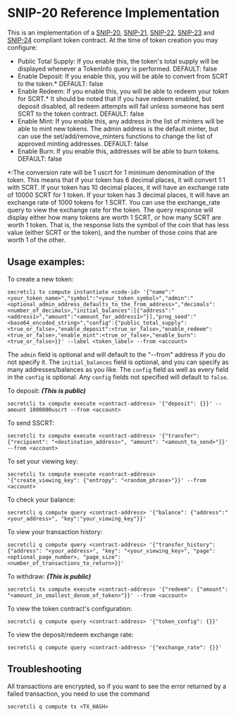 # SNIP-20 Reference Implementation

This is an implementation of a [SNIP-20](https://github.com/SecretFoundation/SNIPs/blob/master/SNIP-20.md), [SNIP-21](https://github.com/SecretFoundation/SNIPs/blob/master/SNIP-21.md), [SNIP-22](https://github.com/SecretFoundation/SNIPs/blob/master/SNIP-22.md), [SNIP-23](https://github.com/SecretFoundation/SNIPs/blob/master/SNIP-23.md) and [SNIP-24](https://github.com/SecretFoundation/SNIPs/blob/master/SNIP-24.md) compliant token contract.
At the time of token creation you may configure:
* Public Total Supply:  If you enable this, the token's total supply will be displayed whenever a TokenInfo query is performed.  DEFAULT: false
* Enable Deposit: If you enable this, you will be able to convert from SCRT to the token.*  DEFAULT: false
* Enable Redeem: If you enable this, you will be able to redeem your token for SCRT.*  It should be noted that if you have redeem enabled, but deposit disabled, all redeem attempts will fail unless someone has sent SCRT to the token contract.  DEFAULT: false
* Enable Mint: If you enable this, any address in the list of minters will be able to mint new tokens.  The admin address is the default minter, but can use the set/add/remove_minters functions to change the list of approved minting addresses.  DEFAULT: false
* Enable Burn: If you enable this, addresses will be able to burn tokens.  DEFAULT: false


\*:The conversion rate will be 1 uscrt for 1 minimum denomination of the token.  This means that if your token has 6 decimal places, it will convert 1:1 with SCRT.  If your token has 10 decimal places, it will have an exchange rate of 10000 SCRT for 1 token.  If your token has 3 decimal places, it will have an exchange rate of 1000 tokens for 1 SCRT.  You can use the exchange_rate query to view the exchange rate for the token.  The query response will display either how many tokens are worth 1 SCRT, or how many SCRT are worth 1 token.  That is, the response lists the symbol of the coin that has less value (either SCRT or the token), and the number of those coins that are worth 1 of the other.

## Usage examples:

To create a new token:

```secretcli tx compute instantiate <code-id> '{"name":"<your_token_name>","symbol":"<your_token_symbol>","admin":"<optional_admin_address_defaults_to_the_from_address>","decimals":<number_of_decimals>,"initial_balances":[{"address":"<address1>","amount":"<amount_for_address1>"}],"prng_seed":"<base64_encoded_string>","config":{"public_total_supply":<true_or_false>,"enable_deposit":<true_or_false>,"enable_redeem":<true_or_false>,"enable_mint":<true_or_false>,"enable_burn":<true_or_false>}}' --label <token_label> --from <account>```

The `admin` field is optional and will default to the "--from" address if you do not specify it.  The `initial_balances` field is optional, and you can specify as many addresses/balances as you like.  The `config` field as well as every field in the `config` is optional.  Any `config` fields not specified will default to `false`.

To deposit: ***(This is public)***

```secretcli tx compute execute <contract-address> '{"deposit": {}}' --amount 1000000uscrt --from <account>``` 

To send SSCRT:

```secretcli tx compute execute <contract-address> '{"transfer": {"recipient": "<destination_address>", "amount": "<amount_to_send>"}}' --from <account>```

To set your viewing key: 

```secretcli tx compute execute <contract-address> '{"create_viewing_key": {"entropy": "<random_phrase>"}}' --from <account>```

To check your balance:

```secretcli q compute query <contract-address> '{"balance": {"address":"<your_address>", "key":"your_viewing_key"}}'```

To view your transaction history:

```secretcli q compute query <contract-address> '{"transfer_history": {"address": "<your_address>", "key": "<your_viewing_key>", "page": <optional_page_number>, "page_size": <number_of_transactions_to_return>}}'```

To withdraw: ***(This is public)***

```secretcli tx compute execute <contract-address> '{"redeem": {"amount": "<amount_in_smallest_denom_of_token>"}}' --from <account>```

To view the token contract's configuration:

```secretcli q compute query <contract-address> '{"token_config": {}}'```

To view the deposit/redeem exchange rate:

```secretcli q compute query <contract-address> '{"exchange_rate": {}}'```


## Troubleshooting 

All transactions are encrypted, so if you want to see the error returned by a failed transaction, you need to use the command

`secretcli q compute tx <TX_HASH>`
